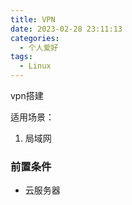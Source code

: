 ```yaml
---
title: VPN
date: 2023-02-28 23:11:13
categories:
  - 个人爱好
tags: 
  - Linux
---
```


vpn搭建

适用场景：
1. 局域网

### 前置条件
* 云服务器

<!-- more -->
